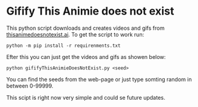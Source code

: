 # Gifify This Animie does not exist
This python script downloads and creates videos and gifs from [thisanimedoesnotexist.ai](https://thisanimedoesnotexist.ai).
To get the script to work run:
```shell
python -m pip install -r requirenments.txt
```
Efter this you can just get the videos and gifs as showen below:
```shell
python gififyThisAnimieDoesNotExist.py <seed>
```
You can find the seeds from the web-page or just type somting random in between 0-99999.

This scipt is right now very simple and could se future updates.